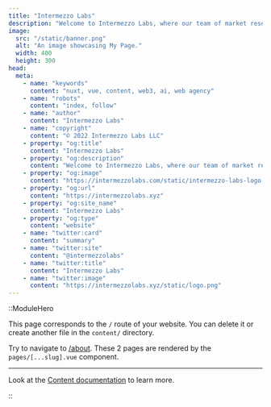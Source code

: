 ```yaml
---
title: "Intermezzo Labs"
description: "Welcome to Intermezzo Labs, where our team of market research experts provide comprehensive SEO services including keyword research, on-page optimization, link building and analytics & reporting to improve your search engine rankings, drive more traffic to your website, and increase your online visibility. We use the latest SEO trends and strategies to help you succeed online. Contact us today to schedule a consultation and start seeing real results for your business."
image:
  src: "/static/banner.png"
  alt: "An image showcasing My Page."
  width: 400
  height: 300
head:
  meta:
    - name: "keywords"
      content: "nuxt, vue, content, web3, ai, web agency"
    - name: "robots"
      content: "index, follow"
    - name: "author"
      content: "Intermezzo Labs"
    - name: "copyright"
      content: "© 2022 Intermezzo Labs LLC"
    - property: "og:title"
      content: "Intermezzo Labs"
    - property: "og:description"
      content: "Welcome to Intermezzo Labs, where our team of market research experts provide comprehensive SEO services including keyword research, on-page optimization, link building and analytics & reporting to improve your search engine rankings, drive more traffic to your website, and increase your online visibility. We use the latest SEO trends and strategies to help you succeed online. Contact us today to schedule a consultation and start seeing real results for your business."
    - property: "og:image"
      content: "https://intermezzolabs.com/static/intermezzo-labs-logo.png"
    - property: "og:url"
      content: "https://intermezzolabs.xyz"
    - property: "og:site_name"
      content: "Intermezzo Labs"
    - property: "og:type"
      content: "website"
    - name: "twitter:card"
      content: "summary"
    - name: "twitter:site"
      content: "@intermezzolabs"
    - name: "twitter:title"
      content: "Intermezzo Labs"
    - name: "twitter:image"
      content: "https://intermezzolabs.xyz/static/logo.png"
---
```


::ModuleHero

This page corresponds to the `/` route of your website. You can delete it or create another file in the `content/` directory.

Try to navigate to [/about](/about). These 2 pages are rendered by the `pages/[...slug].vue` component.

---

Look at the [Content documentation](https://content.nuxtjs.org/) to learn more.

::

